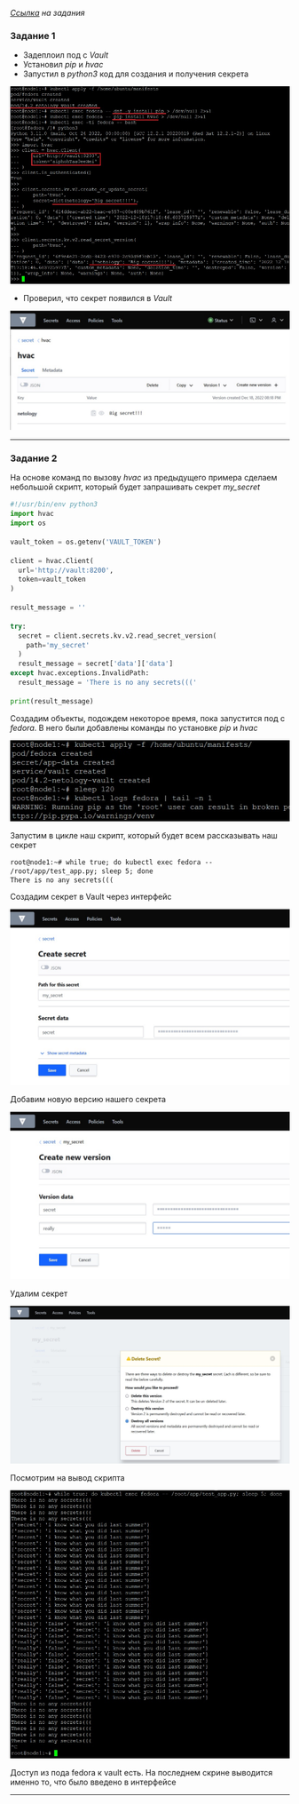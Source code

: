 
_[Ссылка](https://github.com/netology-code/clokub-homeworks/blob/clokub-5/14.2.md) на задания_

### Задание 1

- Задеплоил под с _Vault_
- Установил _pip_ и _hvac_
- Запустил в _python3_ код для создания и получения секрета

![1](./attachment/1.jpg)

- Проверил, что секрет появился в _Vault_

![2](./attachment/2.jpg)

---

### Задание 2

На основе команд по вызову _hvac_ из предыдущего примера сделаем небольшой скрипт, который будет запрашивать секрет _my_secret_
```python
#!/usr/bin/env python3
import hvac
import os

vault_token = os.getenv('VAULT_TOKEN')

client = hvac.Client(
  url='http://vault:8200',
  token=vault_token
)

result_message = ''

try:
  secret = client.secrets.kv.v2.read_secret_version(
    path='my_secret'
  )
  result_message = secret['data']['data']
except hvac.exceptions.InvalidPath:
  result_message = 'There is no any secrets((('

print(result_message)
```

Создадим объекты, подождем некоторое время, пока запустится под с _fedora_. В него были добавлены команды по установке _pip_ и _hvac_

![3](./attachment/3.jpg)

Запустим в цикле наш скрипт, который будет всем рассказывать наш секрет

```commandline
root@node1:~# while true; do kubectl exec fedora -- /root/app/test_app.py; sleep 5; done
There is no any secrets(((
```

Создадим секрет в Vault через интерфейс

![4](./attachment/4.jpg)

Добавим новую версию нашего секрета

![6](./attachment/6.jpg)

Удалим секрет

![8](./attachment/8.jpg)

Посмотрим на вывод скрипта

![5](./attachment/5.jpg)

Доступ из пода fedora к vault есть. На последнем скрине выводится именно то, что было введено в интерфейсе

---